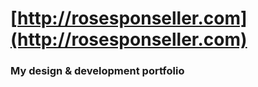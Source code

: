 # [http://rosesponseller.com](http://rosesponseller.com)

### My design &amp; development portfolio
